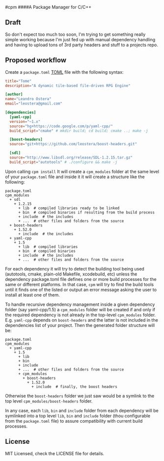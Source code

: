 #cpm
####A Package Manager for C/C++

## Draft
So don't expect too much too soon, I'm trying to get something really simple working because I'm just fed up with manual dependency handling and having to upload tons of 3rd party headers and stuff to a projects repo.

## Proposed workflow
Create a `package.toml` [TOML](https://github.com/mojombo/toml) file with the following syntax: 

```toml
title="Tome"
description="A dynamic tile-based file-driven RPG Engine"

[author]
name="Leandro Ostera"
email="leostera@gmail.com"

[dependencies]
  [yaml-cpp]
  version="~1.x"
  source="hg+https://code.google.com/p/yaml-cpp/"
  build_script="cmake" # mkdir build; cd build; cmake ..; make -j

  [boost-headers]
  source="git+https://github.com/leostera/boost-headers.git"

  [sdl]
  source="http://www.libsdl.org/release/SDL-1.2.15.tar.gz"
  build_script="autotools" # ./configure && make -j
```

Upon calling `cpm install` It will create a `cpm_modules` folder at the same level of your `package.toml` file and inside it it will create a structure like the following:

```
package.toml
cpm_modules
  + sdl
    + 1.2.15
      + lib  # compiled libraries ready to be linked
      + bin  # compiled binaries if resulting from the build process
      + include  # the includes
      + ...  # other files and folders from the source
  + boost-headers
    + 1.52.0
      + include  # the includes
  + yaml-cpp
    + 1.5
      + lib  # compiled libraries
      + bin  # compiled binaries
      + include  # the includes
      + ...  # other files and folders from the source
```

For each dependency it will try to detect the building tool being used (autotools, cmake, plain-old Makefile, xcodebuild, etc) unless the dependency package.toml file defines one or more build processes for the same or different platforms. In that case, `cpm` will try to find the build tools until it finds one of the listed or output an error message asking the user to install at least one of them.

To handle recursive dependency management inside a given dependency folder (say yaml-cpp/1.5) a `cpm_modules` folder will be created if and only if the required dependency is not already in the top-level `cpm_modules` folder. E.g. `yaml-cpp` depends on `boost-headers` and the latter is not included in the dependencies list of your project. Then the generated folder structure will be:

```
package.toml
cpm_modules
  + yaml-cpp
    + 1.5
      + lib
      + bin
      + include 
      + ...  # other files and folders from the source
      + cpm_modules
        + boost-headers
          + 1.52.0
            + include  # finally, the boost headers
```

Otherwise the `boost-headers` folder we just saw would be a symlink to the top level `cpm_modules/boost-headers` folder. 

In any case, each `lib`, `bin` and `include` folder from each dependency will be symlinked into a top level `lib`, `bin` and `include` folder (thou configurable from the `package.toml` file) to assure compatibility with current build processes.

## License
MIT Licensed, check the LICENSE file for details.